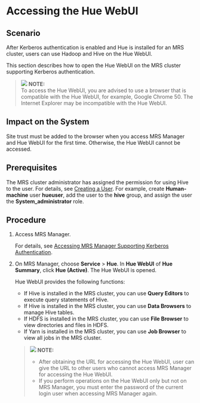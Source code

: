 # Accessing the Hue WebUI<a name="EN-US_TOPIC_0125375326"></a>

## Scenario<a name="sc597efbc2d094060ba8b5effcea1d96a"></a>

After Kerberos authentication is enabled and Hue is installed for an MRS cluster, users can use Hadoop and Hive on the Hue WebUI.

This section describes how to open the Hue WebUI on the MRS cluster supporting Kerberos authentication.

>![](/images/icon-note.gif) **NOTE:**   
>To access the Hue WebUI, you are advised to use a browser that is compatible with the Hue WebUI, for example, Google Chrome 50. The Internet Explorer may be incompatible with the Hue WebUI.  

## Impact on the System<a name="s6bd2144a33dc44f09d12402a373d8f96"></a>

Site trust must be added to the browser when you access MRS Manager and Hue WebUI for the first time. Otherwise, the Hue WebUI cannot be accessed.

## Prerequisites<a name="s8b325905abb54145949da9f84a209221"></a>

The MRS cluster administrator has assigned the permission for using Hive to the user. For details, see  [Creating a User](creating-a-user.md). For example, create **Human-machine** user **hueuser**, add the user to the **hive** group, and assign the user the **System\_administrator**  role.

## Procedure<a name="se5927081116d4ab9a5a36fcb3b27c2be"></a>

1.  Access MRS Manager.

    For details, see  [Accessing MRS Manager Supporting Kerberos Authentication](accessing-mrs-manager-supporting-kerberos-authentication.md).

2.  On MRS Manager, choose  **Service**  \>  **Hue**. In **Hue WebUI** of **Hue Summary**, click **Hue \(Active\)**. The Hue WebUI is opened.

    Hue WebUI provides the following functions:

    -   If Hive is installed in the MRS cluster, you can use  **Query Editors**  to execute query statements of Hive.
    -   If Hive is installed in the MRS cluster, you can use  **Data Browsers**  to manage Hive tables.
    -   If HDFS is installed in the MRS cluster, you can use  **File Browser**  to view directories and files in HDFS.
    -   If Yarn is installed in the MRS cluster, you can use  **Job Browser**  to view all jobs in the MRS cluster.

    >![](/images/icon-note.gif) **NOTE:**   
    >-   After obtaining the URL for accessing the Hue WebUI, user can give the URL to other users who cannot access MRS Manager for accessing the Hue WebUI.  
    >-   If you perform operations on the Hue WebUI only but not on MRS Manager, you must enter the password of the current login user when accessing MRS Manager again.  


